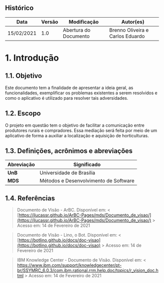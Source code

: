 ## Histórico
|Data|Versão|Modificação| Autor(es)
|--|--|--|--|
|15/02/2021|1.0|Abertura do Documento|Brenno Oliveira e Carlos Eduardo|  

# 1. Introdução
## 1.1. Objetivo
Este documento tem a finalidade de apresentar a ideia geral, as funcionalidades, exemplificar os problemas existentes a serem resolvidos e como o aplicativo é utilizado para resolver tais adversidades.

## 1.2. Escopo
O projeto em questão tem o objetivo de facilitar a comunicação entre produtores rurais e compradores. Essa mediação será feita por meio de um aplicativo de forma a auxiliar a localização e aquisição de horticulturas.

## 1.3. Definições, acrônimos e abreviações
Abreviação|Significado
-|-
**UnB**|Universidade de Brasília
**MDS**|Métodos e Desenvolvimento de Software

## 1.4. Referências
>Documento de Visão - ArBC. Disponível em: < [https://jlucassr.github.io/ArBC-Pages/mds/Documento_de_visao/](https://jlucassr.github.io/ArBC-Pages/mds/Documento_de_visao/) > Acesso em: 14 de Fevereiro de 2021

>Documento de Visão - Lino, o Bot. Disponível em: < [https://botlino.github.io/docs/doc-visao](https://botlino.github.io/docs/doc-visao) > Acesso em: 14 de Fevereiro de 2021

>IBM Knowledge Center - Documento de Visão. Disponível em: < https://www.ibm.com/support/knowledgecenter/pt-br/SSYMRC_6.0.3/com.ibm.rational.rrm.help.doc/topics/r_vision_doc.html > Acesso em: 14 de Fevereiro de 2021
